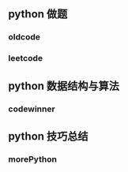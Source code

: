 ## python 做题

### oldcode

### leetcode

## python 数据结构与算法

### codewinner

## python 技巧总结

### morePython
